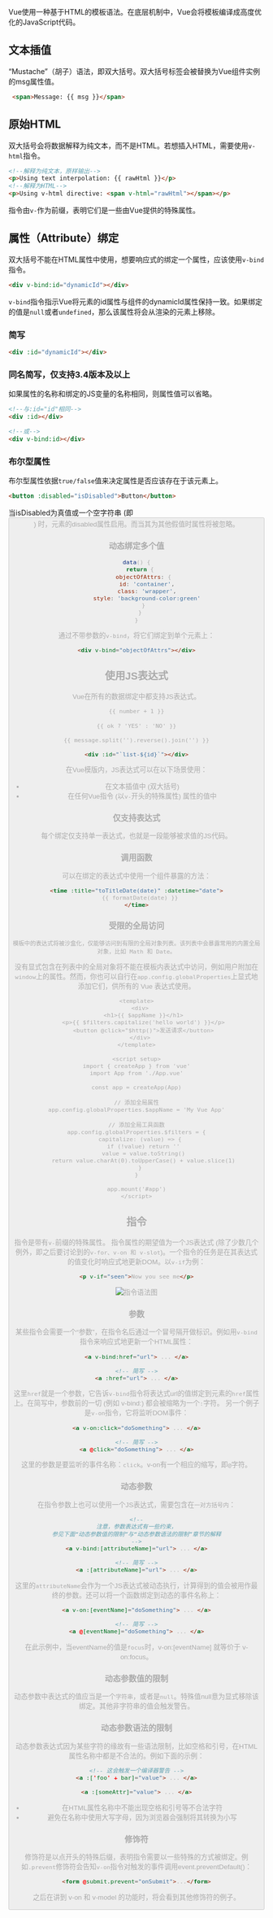Vue使用一种基于HTML的模板语法。在底层机制中，Vue会将模板编译成高度优化的JavaScript代码。

## 文本插值
“Mustache”（胡子）语法，即双大括号。双大括号标签会被替换为Vue组件实例的msg属性值。

```html
 <span>Message: {{ msg }}</span>
```

## 原始HTML
双大括号会将数据解释为纯文本，而不是HTML。若想插入HTML，需要使用`v-html`指令。

```html
<!--解释为纯文本，原样输出-->
<p>Using text interpolation: {{ rawHtml }}</p>
<!--解释为HTML-->
<p>Using v-html directive: <span v-html="rawHtml"></span></p>
```

指令由`v-`作为前缀，表明它们是一些由Vue提供的特殊属性。

## 属性（Attribute）绑定
双大括号不能在HTML属性中使用，想要响应式的绑定一个属性，应该使用`v-bind`指令。

```html
<div v-bind:id="dynamicId"></div>
```

`v-bind`指令指示Vue将元素的id属性与组件的dynamicId属性保持一致。如果绑定的值是`null`或者`undefined`，那么该属性将会从渲染的元素上移除。

### 简写

```html
<div :id="dynamicId"></div>
```

### 同名简写，仅支持3.4版本及以上
如果属性的名称和绑定的JS变量的名称相同，则属性值可以省略。

```html
<!--与:id="id"相同-->
<div :id></div>

<!--或-->
<div v-bind:id></div>
```

### 布尔型属性
布尔型属性依据`true/false`值来决定属性是否应该存在于该元素上。

```html
<button :disabled="isDisabled">Button</button>
```

当isDisabled为真值或一个空字符串 (即 <button disabled="">) 时，元素的disabled属性启用。而当其为其他假值时属性将被忽略。

### 动态绑定多个值

```js
data() {
  return {
    objectOfAttrs: {
      id: 'container',
      class: 'wrapper',
      style: 'background-color:green'
    }
  }
}
```

通过不带参数的`v-bind`，将它们绑定到单个元素上：

```html
<div v-bind="objectOfAttrs"></div>
```

## 使用JS表达式
Vue在所有的数据绑定中都支持JS表达式。

```html
{{ number + 1 }}

{{ ok ? 'YES' : 'NO' }}

{{ message.split('').reverse().join('') }}

<div :id="`list-${id}`"></div>
```

在Vue模版内，JS表达式可以在以下场景使用：
* 在文本插值中 (双大括号)
* 在任何Vue指令 (以`v-`开头的特殊属性) 属性的值中

### 仅支持表达式
每个绑定仅支持单一表达式，也就是一段能够被求值的JS代码。

### 调用函数
可以在绑定的表达式中使用一个组件暴露的方法：

```html
<time :title="toTitleDate(date)" :datetime="date">
  {{ formatDate(date) }}
</time>
```

### 受限的全局访问
`模板中的表达式将被沙盒化，仅能够访问到有限的全局对象列表。该列表中会暴露常用的内置全局对象，比如 Math 和 Date。`

没有显式包含在列表中的全局对象将不能在模板内表达式中访问，例如用户附加在`window`上的属性。然而，你也可以自行在`app.config.globalProperties`上显式地添加它们，供所有的 Vue 表达式使用。

```vue
<template>
  <div>
    <h1>{{ $appName }}</h1>
    <p>{{ $filters.capitalize('hello world') }}</p>
    <button @click="$http()">发送请求</button>
  </div>
</template>

<script setup>
import { createApp } from 'vue'
import App from './App.vue'

const app = createApp(App)

// 添加全局属性
app.config.globalProperties.$appName = 'My Vue App'

// 添加全局工具函数
app.config.globalProperties.$filters = {
  capitalize: (value) => {
    if (!value) return ''
    value = value.toString()
    return value.charAt(0).toUpperCase() + value.slice(1)
  }
}

app.mount('#app')
</script>
```

## 指令
指令是带有`v-`前缀的特殊属性。
指令属性的期望值为一个JS表达式 (除了少数几个例外，即之后要讨论到的`v-for、v-on 和 v-slot`)。一个指令的任务是在其表达式的值变化时响应式地更新DOM。以`v-if`为例：

```html
<p v-if="seen">Now you see me</p>
```

![指令语法图](assets/指令语法图.png)

### 参数
某些指令会需要一个“参数”，在指令名后通过一个冒号隔开做标识。例如用`v-bind`指令来响应式地更新一个HTML属性：

```html
<a v-bind:href="url"> ... </a>

<!-- 简写 -->
<a :href="url"> ... </a>
```

这里`href`就是一个参数，它告诉`v-bind`指令将表达式url的值绑定到元素的`href`属性上。在简写中，参数前的一切 (例如 v-bind:) 都会被缩略为一个`:`字符。
另一个例子是`v-on`指令，它将监听DOM事件：

```html
<a v-on:click="doSomething"> ... </a>

<!-- 简写 -->
<a @click="doSomething"> ... </a>
```

这里的参数是要监听的事件名称：`click`。v-on有一个相应的缩写，即`@`字符。

### 动态参数
在指令参数上也可以使用一个JS表达式，需要包含在`一对方括号内`：

```html
<!--
注意，参数表达式有一些约束，
参见下面“动态参数值的限制”与“动态参数语法的限制”章节的解释
-->
<a v-bind:[attributeName]="url"> ... </a>

<!-- 简写 -->
<a :[attributeName]="url"> ... </a>
```

这里的`attributeName`会作为一个JS表达式被动态执行，计算得到的值会被用作最终的参数。还可以将一个函数绑定到动态的事件名称上：

```html
<a v-on:[eventName]="doSomething"> ... </a>

<!-- 简写 -->
<a @[eventName]="doSomething"> ... </a>
```

在此示例中，当eventName的值是`focus`时，v-on:[eventName] 就等价于 v-on:focus。

### 动态参数值的限制
动态参数中表达式的值应当是一个`字符串`，或者是`null`。特殊值null意为显式移除该绑定。其他非字符串的值会触发警告。

### 动态参数语法的限制​
动态参数表达式因为某些字符的缘故有一些语法限制，比如空格和引号，在HTML属性名称中都是不合法的。例如下面的示例：

```html
<!-- 这会触发一个编译器警告 -->
<a :['foo' + bar]="value"> ... </a>

<a :[someAttr]="value"> ... </a>
```

* 在HTML属性名称中不能出现空格和引号等不合法字符
* 避免在名称中使用大写字母，因为浏览器会强制将其转换为小写

### 修饰符
修饰符是以点开头的特殊后缀，表明指令需要以一些特殊的方式被绑定。例如`.prevent`修饰符会告知`v-on`指令对触发的事件调用event.preventDefault()：

```html
<form @submit.prevent="onSubmit">...</form>
```
之后在讲到 v-on 和 v-model 的功能时，将会看到其他修饰符的例子。